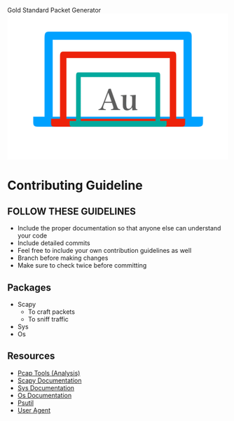 Gold Standard Packet Generator
![logo for Au packet generator][logo]
# Contributing Guideline
## FOLLOW THESE GUIDELINES
   - Include the proper documentation so that anyone else can understand your code
   - Include detailed commits 
   - Feel free to include your own contribution guidelines as well
   - Branch before making changes
   - Make sure to check twice before committing
   
   
## Packages
   - Scapy
      - To craft packets
      - To sniff traffic
   - Sys
   - Os

## Resources
  - [Pcap Tools (Analysis)](https://github.com/caesar0301/awesome-pcaptools#analysis)
  - [Scapy Documentation](https://scapy.readthedocs.io/en/latest/)
  - [Sys Documentation](https://docs.python.org/3/library/sys.html)
  - [Os Documentation](https://docs.python.org/3.6/library/os.html)
  - [Psutil](https://pypi.python.org/pypi/psutil)
  - [User Agent](https://github.com/selwin/python-user-agents)
  
  
  
  
  
  
[logo]: https://github.com/Gitarth/AuStdPacGen/blob/master/austdpacketgen.png "Gold Standard Packet Generator"
